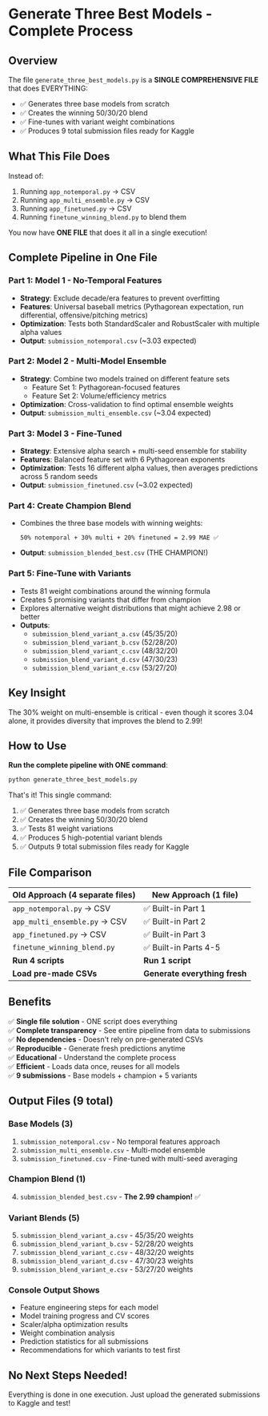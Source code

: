 # Generate Three Best Models - Complete Process

## Overview
The file `generate_three_best_models.py` is a **SINGLE COMPREHENSIVE FILE** that does EVERYTHING:
- ✅ Generates three base models from scratch
- ✅ Creates the winning 50/30/20 blend
- ✅ Fine-tunes with variant weight combinations
- ✅ Produces 9 total submission files ready for Kaggle

## What This File Does

Instead of:
1. Running `app_notemporal.py` → CSV
2. Running `app_multi_ensemble.py` → CSV  
3. Running `app_finetuned.py` → CSV
4. Running `finetune_winning_blend.py` to blend them

You now have **ONE FILE** that does it all in a single execution! 

## Complete Pipeline in One File

### Part 1: Model 1 - No-Temporal Features
- **Strategy**: Exclude decade/era features to prevent overfitting
- **Features**: Universal baseball metrics (Pythagorean expectation, run differential, offensive/pitching metrics)
- **Optimization**: Tests both StandardScaler and RobustScaler with multiple alpha values
- **Output**: `submission_notemporal.csv` (~3.03 expected)

### Part 2: Model 2 - Multi-Model Ensemble
- **Strategy**: Combine two models trained on different feature sets
  - Feature Set 1: Pythagorean-focused features
  - Feature Set 2: Volume/efficiency metrics
- **Optimization**: Cross-validation to find optimal ensemble weights
- **Output**: `submission_multi_ensemble.csv` (~3.04 expected)

### Part 3: Model 3 - Fine-Tuned
- **Strategy**: Extensive alpha search + multi-seed ensemble for stability
- **Features**: Balanced feature set with 6 Pythagorean exponents
- **Optimization**: Tests 16 different alpha values, then averages predictions across 5 random seeds
- **Output**: `submission_finetuned.csv` (~3.02 expected)

### Part 4: Create Champion Blend
- Combines the three base models with winning weights:
  ```
  50% notemporal + 30% multi + 20% finetuned = 2.99 MAE ✅
  ```
- **Output**: `submission_blended_best.csv` (THE CHAMPION!)

### Part 5: Fine-Tune with Variants
- Tests 81 weight combinations around the winning formula
- Creates 5 promising variants that differ from champion
- Explores alternative weight distributions that might achieve 2.98 or better
- **Outputs**: 
  - `submission_blend_variant_a.csv` (45/35/20)
  - `submission_blend_variant_b.csv` (52/28/20)
  - `submission_blend_variant_c.csv` (48/32/20)
  - `submission_blend_variant_d.csv` (47/30/23)
  - `submission_blend_variant_e.csv` (53/27/20)

## Key Insight

The 30% weight on multi-ensemble is critical - even though it scores 3.04 alone, it provides diversity that improves the blend to 2.99!

## How to Use

**Run the complete pipeline with ONE command**:
```bash
python generate_three_best_models.py
```

That's it! This single command:
1. ✅ Generates three base models from scratch
2. ✅ Creates the winning 50/30/20 blend
3. ✅ Tests 81 weight variations
4. ✅ Produces 5 high-potential variant blends
5. ✅ Outputs 9 total submission files ready for Kaggle

## File Comparison

| Old Approach (4 separate files) | New Approach (1 file) |
|--------------------------------|----------------------|
| `app_notemporal.py` → CSV | ✅ Built-in Part 1 |
| `app_multi_ensemble.py` → CSV | ✅ Built-in Part 2 |
| `app_finetuned.py` → CSV | ✅ Built-in Part 3 |
| `finetune_winning_blend.py` | ✅ Built-in Parts 4-5 |
| **Run 4 scripts** | **Run 1 script** |
| **Load pre-made CSVs** | **Generate everything fresh** |

## Benefits

✅ **Single file solution** - ONE script does everything  
✅ **Complete transparency** - See entire pipeline from data to submissions  
✅ **No dependencies** - Doesn't rely on pre-generated CSVs  
✅ **Reproducible** - Generate fresh predictions anytime  
✅ **Educational** - Understand the complete process  
✅ **Efficient** - Loads data once, reuses for all models  
✅ **9 submissions** - Base models + champion + 5 variants  

## Output Files (9 total)

### Base Models (3)
1. `submission_notemporal.csv` - No temporal features approach
2. `submission_multi_ensemble.csv` - Multi-model ensemble
3. `submission_finetuned.csv` - Fine-tuned with multi-seed averaging

### Champion Blend (1)
4. `submission_blended_best.csv` - **The 2.99 champion!** ✅

### Variant Blends (5)
5. `submission_blend_variant_a.csv` - 45/35/20 weights
6. `submission_blend_variant_b.csv` - 52/28/20 weights
7. `submission_blend_variant_c.csv` - 48/32/20 weights
8. `submission_blend_variant_d.csv` - 47/30/23 weights
9. `submission_blend_variant_e.csv` - 53/27/20 weights

### Console Output Shows
- Feature engineering steps for each model
- Model training progress and CV scores
- Scaler/alpha optimization results
- Weight combination analysis
- Prediction statistics for all submissions
- Recommendations for which variants to test first

## No Next Steps Needed!

Everything is done in one execution. Just upload the generated submissions to Kaggle and test!
